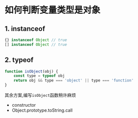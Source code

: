 # 如何判断变量类型是对象
## 1. instanceof

```js
{} instanceof Object // true
[] instanceof Object // true
```


## 2. typeof
```js
function isObject(obj) {
    const type = typeof obj
    return obj && type === 'object' || type === 'function'
}
```

其余方案,编写`isObject`函数稍许麻烦
* constructor
* Object.prototype.toString.call

<comment/>
<tongji/>